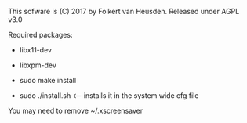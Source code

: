 This sofware is (C) 2017 by Folkert van Heusden.
Released under AGPL v3.0


Required packages:
* libx11-dev
* libxpm-dev


* sudo make install
* sudo ./install.sh    <-- installs it in the system wide cfg file

You may need to remove ~/.xscreensaver
